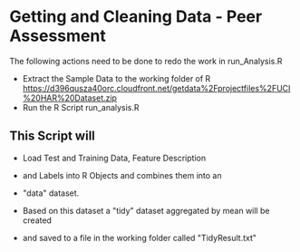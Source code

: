 Getting and Cleaning Data - Peer Assessment
============================================

The following actions need to be done to redo the work in run_Analysis.R

+ Extract the Sample Data to the working folder of R
  https://d396qusza40orc.cloudfront.net/getdata%2Fprojectfiles%2FUCI%20HAR%20Dataset.zip
+ Run the R Script run_analysis.R

## This Script will
+ Load Test and Training Data, Feature Description
+ and Labels into R Objects and combines them into an 
+ "data" dataset.

+ Based on this dataset a "tidy" dataset aggregated by mean will be created
+ and saved to a file in the working folder called "TidyResult.txt"